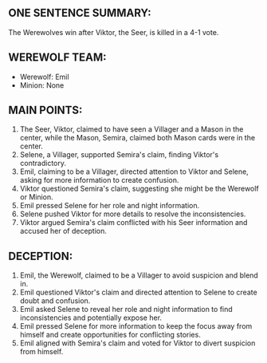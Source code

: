 ## ONE SENTENCE SUMMARY:
The Werewolves win after Viktor, the Seer, is killed in a 4-1 vote.

## WEREWOLF TEAM:
- Werewolf: Emil
- Minion: None

## MAIN POINTS:
1. The Seer, Viktor, claimed to have seen a Villager and a Mason in the center, while the Mason, Semira, claimed both Mason cards were in the center.
2. Selene, a Villager, supported Semira's claim, finding Viktor's contradictory.
3. Emil, claiming to be a Villager, directed attention to Viktor and Selene, asking for more information to create confusion.
4. Viktor questioned Semira's claim, suggesting she might be the Werewolf or Minion.
5. Emil pressed Selene for her role and night information.
6. Selene pushed Viktor for more details to resolve the inconsistencies.
7. Viktor argued Semira's claim conflicted with his Seer information and accused her of deception.

## DECEPTION:
1. Emil, the Werewolf, claimed to be a Villager to avoid suspicion and blend in.
2. Emil questioned Viktor's claim and directed attention to Selene to create doubt and confusion.
3. Emil asked Selene to reveal her role and night information to find inconsistencies and potentially expose her.
4. Emil pressed Selene for more information to keep the focus away from himself and create opportunities for conflicting stories.
5. Emil aligned with Semira's claim and voted for Viktor to divert suspicion from himself.